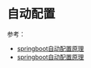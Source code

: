 # 自动配置

参考：

-   [springboot自动配置原理](https://blog.csdn.net/weixin_44289936/article/details/123052288)
-   [springboot自动配置原理](https://blog.csdn.net/jerry741/article/details/122911245)
